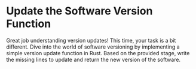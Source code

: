 # Update the Software Version Function

Great job understanding version updates! This time, your task is a bit different. Dive into the world of software versioning by implementing a simple version update function in Rust. Based on the provided stage, write the missing lines to update and return the new version of the software.